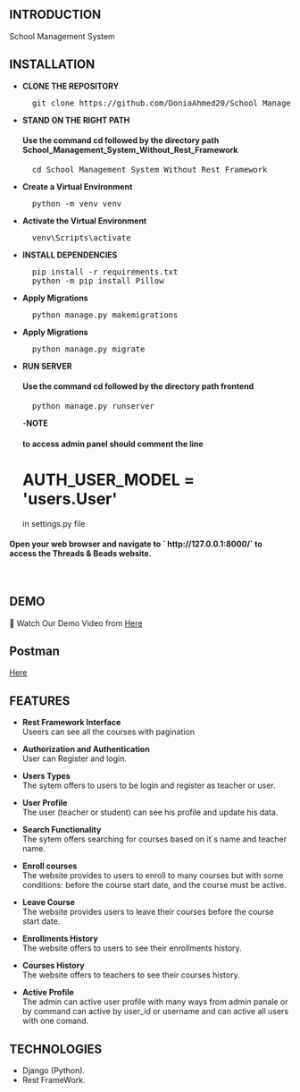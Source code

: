 

## **INTRODUCTION**

School Management System



## **INSTALLATION**

- **CLONE THE REPOSITORY**
  <pre>
    git clone https://github.com/DoniaAhmed20/School_Management_System_using_rest_framework.git
  </pre>

- **STAND ON THE RIGHT PATH**
  <h4>Use the command cd followed by the directory path School_Management_System_Without_Rest_Framework</h4>
  <pre>
    cd School_Management_System_Without_Rest_Framework
  </pre>

- **Create a Virtual Environment**
  <pre>
    python -m venv venv
  </pre>

- **Activate the Virtual Environment**
  <pre>
    venv\Scripts\activate
  </pre>

- **INSTALL DEPENDENCIES**
  <pre>
    pip install -r requirements.txt
    python -m pip install Pillow
  </pre>

- **Apply Migrations**
  <pre>
    python manage.py makemigrations
  </pre>

- **Apply Migrations**
  <pre>
    python manage.py migrate
  </pre>

- **RUN SERVER**
  <h4>Use the command cd followed by the directory path frontend</h4>
  <pre>
    python manage.py runserver 
  </pre>

  -**NOTE**
   <h4>to access admin panel should comment the line <h1>AUTH_USER_MODEL = 'users.User'</h1> in settings.py file</h4>

  
<h4>Open your web browser and navigate to ` http://127.0.0.1:8000/` to access the Threads & Beads website.</h4><br>


## **DEMO**

🎥 Watch Our Demo Video from [Here](https://drive.google.com/file/d/1iM9JdXfcUACD6MPkI0O4cvLsJKxN7F4Z/view?usp=sharing)


## **Postman**
[Here](https://bold-equinox-118713.postman.co/workspace/My-Workspace~911ad57c-b301-4305-8cbb-a8d0adf2a497/collection/26326579-7ea6bb0c-0828-4c1f-ba75-13633ef61f79?action=share&creator=26326579)


## **FEATURES**

- **Rest Framework Interface**<br>
   Useers can see all the courses with pagination

- **Authorization and Authentication**<br>
  User can Register and login.

- **Users Types**<br>
  The sytem offers to users to be login and register as teacher or user.

- **User Profile**<br>
  The user (teacher or student) can see his profile and update his data.

- **Search Functionality**<br>
  The sytem offers searching for courses based on it`s name and teacher name.

- **Enroll courses**<br>
  The website provides to users to enroll to many courses but with some conditions: before the course start date, and the course must be active.
  
- **Leave Course**<br>
  The website provides users to leave their courses before the course start date.

- **Enrollments History**<br>
  The website offers to users to see their enrollments history.

- **Courses History**<br>
  The website offers to teachers to see their courses history.
  
- **Active Profile**<br>
  The admin can active user profile with many ways from admin panale or by command can active by user_id or username and can active all users with one comand.



## **TECHNOLOGIES**

- Django (Python).
- Rest FrameWork.

<br>
